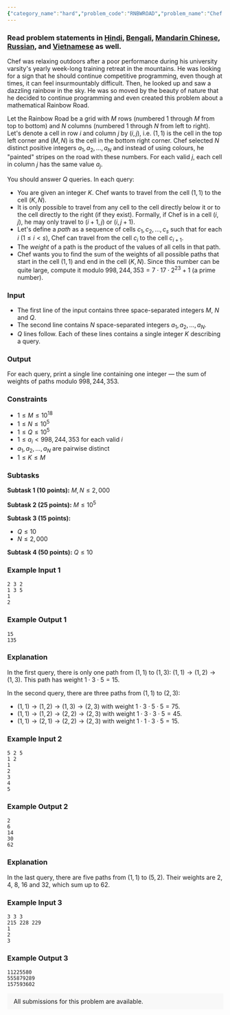 ```yaml
---
{"category_name":"hard","problem_code":"RNBWROAD","problem_name":"Chef and Rainbow Road","problemComponents":{"constraints":"","constraintsState":false,"subtasks":"","subtasksState":false,"inputFormat":"","inputFormatState":false,"outputFormat":"","outputFormatState":false,"sampleTestCases":{}},"video_editorial_url":"","languages_supported":{"0":"CPP14","1":"C","2":"JAVA","3":"PYTH 3.6","4":"CPP17","5":"PYTH","6":"PYP3","7":"CS2","8":"ADA","9":"PYPY","10":"TEXT","11":"PAS fpc","12":"NODEJS","13":"RUBY","14":"PHP","15":"GO","16":"HASK","17":"TCL","18":"PERL","19":"SCALA","20":"LUA","21":"kotlin","22":"BASH","23":"JS","24":"LISP sbcl","25":"rust","26":"PAS gpc","27":"BF","28":"CLOJ","29":"R","30":"D","31":"CAML","32":"FORT","33":"ASM","34":"swift","35":"FS","36":"WSPC","37":"LISP clisp","38":"SQL","39":"SCM guile","40":"PERL6","41":"ERL","42":"CLPS","43":"ICK","44":"NICE","45":"PRLG","46":"ICON","47":"COB","48":"SCM chicken","49":"PIKE","50":"SCM qobi","51":"ST","52":"SQLQ","53":"NEM"},"max_timelimit":7,"source_sizelimit":50000,"problem_author":"shisuko","problem_tester":null,"date_added":"29-03-2020","tags":{"0":"fast","1":"generating","2":"hard","3":"math","4":"may20","5":"polynomial","6":"shisuko","7":"shisuko"},"problem_difficulty_level":"Hard","best_tag":"Generating Functions","editorial_url":"https://discuss.codechef.com/problems/RNBWROAD","time":{"view_start_date":1589189402,"submit_start_date":1589189402,"visible_start_date":1589189402,"end_date":1735669800},"is_direct_submittable":false,"problemDiscussURL":"https://discuss.codechef.com/search?q=RNBWROAD","is_proctored":false,"visitedContests":{},"layout":"problem"}
---
```

### Read problem statements in [Hindi](https://www.codechef.com/download/translated/MAY20/hindi/RNBWROAD.pdf), [Bengali](https://www.codechef.com/download/translated/MAY20/bengali/RNBWROAD.pdf), [Mandarin Chinese](https://www.codechef.com/download/translated/MAY20/mandarin/RNBWROAD.pdf), [Russian](https://www.codechef.com/download/translated/MAY20/russian/RNBWROAD.pdf), and [Vietnamese](https://www.codechef.com/download/translated/MAY20/vietnamese/RNBWROAD.pdf) as well.

Chef was relaxing outdoors after a poor performance during his university varsity's yearly week-long training retreat in the mountains. He was looking for a sign that he should continue competitive programming, even though at times, it can feel insurmountably difficult. Then, he looked up and saw a dazzling rainbow in the sky. He was so moved by the beauty of nature that he decided to continue programming and even created this problem about a mathematical Rainbow Road.

Let the Rainbow Road be a grid with $M$ rows (numbered $1$ through $M$ from top to bottom) and $N$ columns (numbered $1$ through $N$ from left to right). Let's denote a cell in row $i$ and column $j$ by $(i,j)$, i.e. $(1,1)$ is the cell in the top left corner and $(M,N)$ is the cell in the bottom right corner. Chef selected $N$ distinct positive integers $a_1, a_2, \ldots, a_N$ and instead of using colours, he "painted" stripes on the road with these numbers. For each valid $j$, each cell in column $j$ has the same value $a_j$.

You should answer $Q$ queries. In each query:
- You are given an integer $K$. Chef wants to travel from the cell $(1,1)$ to the cell $(K,N)$.
- It is only possible to travel from any cell to the cell directly below it or to the cell directly to the right (if they exist). Formally, if Chef is in a cell $(i,j)$, he may only travel to $(i+1,j)$ or $(i,j+1)$.
- Let's define a *path* as a sequence of cells $c_1, c_2, \ldots, c_s$ such that for each $i$ ($1 \le i \lt s$), Chef can travel from the cell $c_i$ to the cell $c_{i+1}$.
- The *weight* of a path is the product of the values of all cells in that path.
- Chef wants you to find the sum of the weights of all possible paths that start in the cell $(1,1)$ and end in the cell $(K,N)$. Since this number can be quite large, compute it modulo $998,244,353 = 7 \cdot 17 \cdot 2^{23}+1$ (a prime number).

### Input
- The first line of the input contains three space-separated integers $M$, $N$ and $Q$.
- The second line contains $N$ space-separated integers $a_1, a_2, \ldots, a_N$.
- $Q$ lines follow. Each of these lines contains a single integer $K$ describing a query.

### Output
For each query, print a single line containing one integer ― the sum of weights of paths modulo $998,244,353$.

### Constraints
- $1 \le M \le 10^{18}$
- $1 \le N \le 10^5$ 
- $1 \le Q \le 10^5$
- $1 \le a_i \lt 998,244,353$ for each valid $i$
- $a_1, a_2, \ldots, a_N$ are pairwise distinct
- $1 \le K \le M$

### Subtasks
**Subtask 1 (10 points):** $M, N \le 2,000$

**Subtask 2 (25 points):** $M \le 10^5$

**Subtask 3 (15 points):**
- $Q \le 10$
- $N \le 2,000$

**Subtask 4 (50 points):** $Q \le 10$

### Example Input 1
```
2 3 2
1 3 5
1
2
```

### Example Output 1
```
15
135
```

### Explanation
In the first query, there is only one path from $(1,1)$ to $(1,3)$: $(1,1) \rightarrow (1,2) \rightarrow (1,3)$. This path has weight $1 \cdot 3 \cdot 5 = 15$.

In the second query, there are three paths from $(1,1)$ to $(2,3)$:
- $(1,1) \rightarrow (1,2) \rightarrow (1,3) \rightarrow (2,3)$ with weight $1 \cdot 3 \cdot 5 \cdot 5 = 75$.
- $(1,1) \rightarrow (1,2) \rightarrow (2,2) \rightarrow (2,3)$ with weight $1 \cdot 3 \cdot 3 \cdot 5 = 45$.
- $(1,1) \rightarrow (2,1) \rightarrow (2,2) \rightarrow (2,3)$ with weight $1 \cdot 1 \cdot 3 \cdot 5 = 15$.

### Example Input 2
```
5 2 5
1 2
1
2
3
4
5
```

### Example Output 2
```
2
6
14
30
62
```

### Explanation
In the last query, there are five paths from $(1,1)$ to $(5,2)$. Their weights are $2$, $4$, $8$, $16$ and $32$, which sum up to $62$.

### Example Input 3
```
3 3 3
215 228 229
1
2
3
```

### Example Output 3
```
11225580
555879289
157593602
```

<aside style='background: #f8f8f8;padding: 10px 15px;'><div>All submissions for this problem are available.</div></aside>